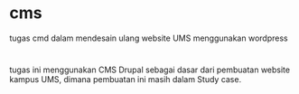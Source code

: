 # cms
tugas cmd dalam mendesain ulang website UMS menggunakan wordpress

#
tugas ini menggunakan CMS Drupal sebagai dasar dari pembuatan website kampus UMS, dimana pembuatan ini masih dalam Study case.

